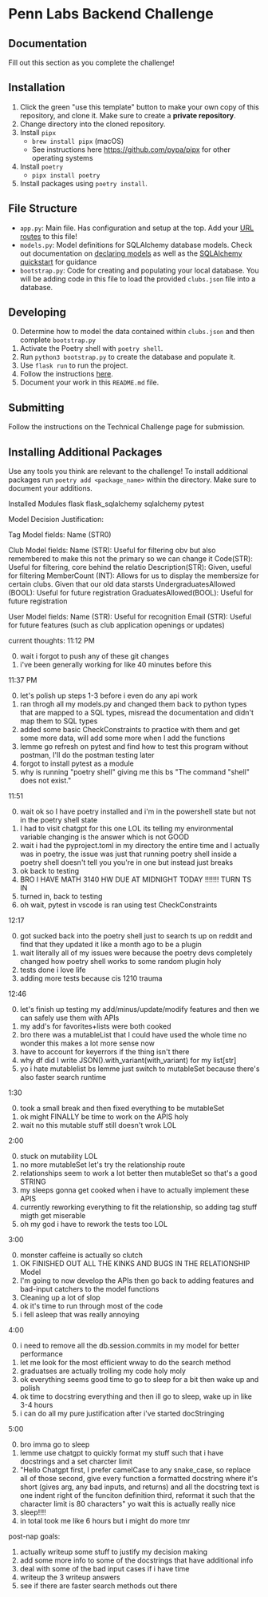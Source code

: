 # Penn Labs Backend Challenge

## Documentation

Fill out this section as you complete the challenge!

## Installation

1. Click the green "use this template" button to make your own copy of this repository, and clone it. Make sure to create a **private repository**.
2. Change directory into the cloned repository.
3. Install `pipx`
   - `brew install pipx` (macOS)
   - See instructions here https://github.com/pypa/pipx for other operating systems
4. Install `poetry`
   - `pipx install poetry`
5. Install packages using `poetry install`.

## File Structure

- `app.py`: Main file. Has configuration and setup at the top. Add your [URL routes](https://flask.palletsprojects.com/en/1.1.x/quickstart/#routing) to this file!
- `models.py`: Model definitions for SQLAlchemy database models. Check out documentation on [declaring models](https://flask-sqlalchemy.palletsprojects.com/en/2.x/models/) as well as the [SQLAlchemy quickstart](https://flask-sqlalchemy.palletsprojects.com/en/2.x/quickstart/#quickstart) for guidance
- `bootstrap.py`: Code for creating and populating your local database. You will be adding code in this file to load the provided `clubs.json` file into a database.

## Developing

0. Determine how to model the data contained within `clubs.json` and then complete `bootstrap.py`
1. Activate the Poetry shell with `poetry shell`.
2. Run `python3 bootstrap.py` to create the database and populate it.
3. Use `flask run` to run the project.
4. Follow the instructions [here](https://www.notion.so/pennlabs/Backend-Challenge-862656cb8b7048db95aaa4e2935b77e5).
5. Document your work in this `README.md` file.

## Submitting

Follow the instructions on the Technical Challenge page for submission.

## Installing Additional Packages

Use any tools you think are relevant to the challenge! To install additional packages
run `poetry add <package_name>` within the directory. Make sure to document your additions.


Installed Modules
flask
flask_sqlalchemy
sqlalchemy
pytest




Model Decision Justification:

Tag Model fields:
Name (STR0)

Club Model fields:
Name (STR): Useful for filtering obv but also remembered to make this not the primary so we can change it
Code(STR): Useful for filtering, core behind the relatio
Description(STR): Given, useful for filtering
MemberCount (INT): Allows for us to display the membersize for certain clubs. Given that our old data starsts
UndergraduatesAllowed (BOOL): Useful for future registration
GraduatesAllowed(BOOL): Useful for future registration

User Model fields:
Name (STR): Useful for recognition
Email (STR): Useful for future features (such as club application openings or updates)




current thoughts:
11:12 PM

0. wait i forgot to push any of these git changes
1. i've been generally working for like 40 minutes before this

11:37 PM

0. let's polish up steps 1-3 before i even do any api work
1. ran throgh all my models.py and changed them back to python types that are mapped to a SQL types, misread the documentation and didn't map them to SQL types
2. added some basic CheckConstraints to practice with them and get some more data, will add some more when I add the functions
3. lemme go refresh on pytest and find how to test this program without postman, I'll do the postman testing later
4. forgot to install pytest as a module
5. why is running "poetry shell" giving me this bs "The command "shell" does not exist."

11:51

0. wait ok so I have poetry installed and i'm in the powershell state but not in the poetry shell state
1. I had to visit chatgpt for this one LOL its telling my environmental variable changing is the answer which is not GOOD
2. wait i had the pyproject.toml in my directory the entire time and I actually was in poetry, the issue was just that running poetry shell inside a poetry shell doesn't tell you you're in one but instead just breaks
3. ok back to testing
4. BRO I HAVE MATH 3140 HW DUE AT MIDNIGHT TODAY !!!!!!! TURN TS IN
5. turned in, back to testing
6. oh wait, pytest in vscode is ran using test CheckConstraints

12:17

0. got sucked back into the poetry shell just to search ts up on reddit and find that they updated it like a month ago to be a plugin
1. wait literally all of my issues were because the poetry devs completely changed how poetry shell works to some random plugin holy 
2. tests done i love life
3. adding more tests because cis 1210 trauma

12:46

0. let's finish up testing my add/minus/update/modify features and then we can safely use them with APIs
1. my add's for favorites+lists were both cooked
2. bro there was a mutableList that I could have used the whole time no wonder this makes a lot more sense now
3. have to account for keyerrors if the thing isn't there
4. why df did I write JSON().with_variant(with_variant) for my list[str]
5. yo i hate mutablelist bs lemme just switch to mutableSet because there's also faster search runtime 

1:30

0. took a small break and then fixed everything to be mutableSet
1. ok might FINALLY be time to work on the APIS holy 
2. wait no this mutable stuff still doesn't wrok LOL

2:00

0. stuck on mutability LOL
1. no more mutableSet let's try the relationship route
2. relationships seem to work a lot better then mutableSet so that's a good STRING
3. my sleeps gonna get cooked when i have to actually implement these APIS
4. currently reworking everything to fit the relationship, so adding tag stuff migth get miserable
5. oh my god i have to rework the tests too LOL

3:00

0. monster caffeine is actually so clutch
1. OK FINISHED OUT ALL THE KINKS AND BUGS IN THE RELATIONSHIP Model
2. I'm going to now develop the APIs then go back to adding features and bad-input catchers to the model functions
3. Cleaning up a lot of slop 
4. ok it's time to run through most of the code
5. i fell asleep that was really annoying

4:00

0. i need to remove all the db.session.commits in my model for better performance
1. let me look for the most efficient wway to do the search method
2. graduatses are actually trolling my code holy moly
3. ok everything seems good time to go to sleep for a bit then wake up and polish
4. ok time to docstring everything and then ill go to sleep, wake up in like 3-4 hours
5. i can do all my pure justification after i've started docStringing

5:00

0. bro imma go to sleep 
1. lemme use chatgpt to quickly format my stuff such that i have docstrings and a set charcter limit
2. "Hello Chatgpt
first, I prefer camelCase to any snake_case, so replace all of those
second, give every function a formatted docstring where 
   it's short (gives arg, any bad inputs, and returns) 
   and all the docstring text is one indent right of the funciton definition
third, reformat it such that the character limit is 80 characters" yo wait this is actually really nice
3. sleep!!!!
4. in total took me like 6 hours but i might do more tmr

post-nap goals:

1. actually writeup some stuff to justify my decision making 
2. add some more info to some of the docstrings that have additional info
3. deal with some of the bad input cases if i have time
4. writeup the 3 writeup answers
5. see if there are faster search methods out there






